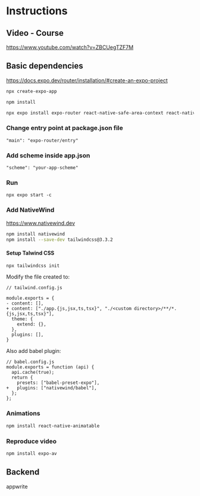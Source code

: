 # Instructions

## Video - Course

https://www.youtube.com/watch?v=ZBCUegTZF7M

## Basic dependencies

https://docs.expo.dev/router/installation/#create-an-expo-project

```zsh
npx create-expo-app
```

```zsh
npm install
```

```zsh
npx expo install expo-router react-native-safe-area-context react-native-screens expo-linking expo-constants expo-status-bar
```

### Change entry point at package.json file

```
"main": "expo-router/entry"
```

### Add scheme inside app.json

```
"scheme": "your-app-scheme"
```

### Run

```
npx expo start -c
```

### Add NativeWind

https://www.nativewind.dev

```zsh
npm install nativewind
npm install --save-dev tailwindcss@3.3.2
```

#### Setup Talwind CSS

```zsh
npx tailwindcss init
```

Modify the file created to:

```
// tailwind.config.js

module.exports = {
- content: [],
+ content: ["./app.{js,jsx,ts,tsx}", "./<custom directory>/**/*.{js,jsx,ts,tsx}"],
  theme: {
    extend: {},
  },
  plugins: [],
}
```

Also add babel plugin:

```
// babel.config.js
module.exports = function (api) {
  api.cache(true);
  return {
    presets: ["babel-preset-expo"],
+   plugins: ["nativewind/babel"],
  };
};
```

### Animations

```zsh
npm install react-native-animatable
```

### Reproduce video

```zsh
npm install expo-av
```

## Backend

appwrite
